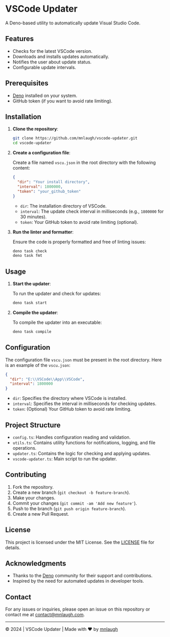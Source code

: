 
# VSCode Updater

A Deno-based utility to automatically update Visual Studio Code.

## Features

- Checks for the latest VSCode version.
- Downloads and installs updates automatically.
- Notifies the user about update status.
- Configurable update intervals.

## Prerequisites

- [Deno](https://deno.land/) installed on your system.
- GitHub token (if you want to avoid rate limiting).

## Installation

1. **Clone the repository**:

   ```bash
   git clone https://github.com/mnlaugh/vscode-updater.git
   cd vscode-updater
   ```

2. **Create a configuration file**:

   Create a file named `vscu.json` in the root directory with the following content:

   ```json
   {
     "dir": "Your install directory",
     "interval": 1800000,
     "token": "your_github_token"
   }
   ```

   - `dir`: The installation directory of VSCode.
   - `interval`: The update check interval in milliseconds (e.g., `1800000` for 30 minutes).
   - `token`: Your GitHub token to avoid rate limiting (optional).

3. **Run the linter and formatter**:

   Ensure the code is properly formatted and free of linting issues:

   ```bash
   deno task check
   deno task fmt
   ```

## Usage

1. **Start the updater**:

   To run the updater and check for updates:

   ```bash
   deno task start
   ```

2. **Compile the updater**:

   To compile the updater into an executable:

   ```bash
   deno task compile
   ```

## Configuration

The configuration file `vscu.json` must be present in the root directory. Here is an example of the `vscu.json`:

```json
{
  "dir": "E:\\VSCode\\App\\VSCode",
  "interval": 1800000
}
```

- `dir`: Specifies the directory where VSCode is installed.
- `interval`: Specifies the interval in milliseconds for checking updates.
- `token`: (Optional) Your GitHub token to avoid rate limiting.

## Project Structure

- `config.ts`: Handles configuration reading and validation.
- `utils.ts`: Contains utility functions for notifications, logging, and file operations.
- `updater.ts`: Contains the logic for checking and applying updates.
- `vscode-updater.ts`: Main script to run the updater.

## Contributing

1. Fork the repository.
2. Create a new branch (`git checkout -b feature-branch`).
3. Make your changes.
4. Commit your changes (`git commit -am 'Add new feature'`).
5. Push to the branch (`git push origin feature-branch`).
6. Create a new Pull Request.

## License

This project is licensed under the MIT License. See the [LICENSE](LICENSE) file for details.

## Acknowledgments

- Thanks to the [Deno](https://deno.land/) community for their support and contributions.
- Inspired by the need for automated updates in developer tools.

## Contact

For any issues or inquiries, please open an issue on this repository or contact me at [contact@mnlaugh.com](mailto:contact@mnlaugh.com).

---

© 2024 | VSCode Updater | Made with ❤️ by [mnlaugh](https://nicolas-metivier.fr)
